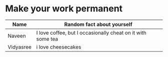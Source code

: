 # Make your work permanent

| Name        | Random fact about yourself     |
|-------------|--------|
| Naveen      | I love coffee, but I occasionally cheat on it with some tea |
|Vidyasree    | i love cheesecakes   |
